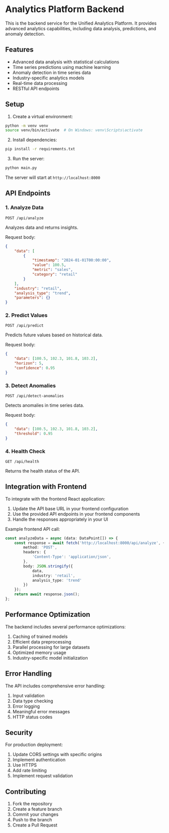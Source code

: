 # Analytics Platform Backend

This is the backend service for the Unified Analytics Platform. It provides advanced analytics capabilities, including data analysis, predictions, and anomaly detection.

## Features

- Advanced data analysis with statistical calculations
- Time series predictions using machine learning
- Anomaly detection in time series data
- Industry-specific analytics models
- Real-time data processing
- RESTful API endpoints

## Setup

1. Create a virtual environment:
```bash
python -m venv venv
source venv/bin/activate  # On Windows: venv\Scripts\activate
```

2. Install dependencies:
```bash
pip install -r requirements.txt
```

3. Run the server:
```bash
python main.py
```

The server will start at `http://localhost:8000`

## API Endpoints

### 1. Analyze Data
```http
POST /api/analyze
```
Analyzes data and returns insights.

Request body:
```json
{
    "data": [
        {
            "timestamp": "2024-01-01T00:00:00",
            "value": 100.5,
            "metric": "sales",
            "category": "retail"
        }
    ],
    "industry": "retail",
    "analysis_type": "trend",
    "parameters": {}
}
```

### 2. Predict Values
```http
POST /api/predict
```
Predicts future values based on historical data.

Request body:
```json
{
    "data": [100.5, 102.3, 101.8, 103.2],
    "horizon": 5,
    "confidence": 0.95
}
```

### 3. Detect Anomalies
```http
POST /api/detect-anomalies
```
Detects anomalies in time series data.

Request body:
```json
{
    "data": [100.5, 102.3, 101.8, 103.2],
    "threshold": 0.95
}
```

### 4. Health Check
```http
GET /api/health
```
Returns the health status of the API.

## Integration with Frontend

To integrate with the frontend React application:

1. Update the API base URL in your frontend configuration
2. Use the provided API endpoints in your frontend components
3. Handle the responses appropriately in your UI

Example frontend API call:
```typescript
const analyzeData = async (data: DataPoint[]) => {
    const response = await fetch('http://localhost:8000/api/analyze', {
        method: 'POST',
        headers: {
            'Content-Type': 'application/json',
        },
        body: JSON.stringify({
            data,
            industry: 'retail',
            analysis_type: 'trend'
        })
    });
    return await response.json();
};
```

## Performance Optimization

The backend includes several performance optimizations:

1. Caching of trained models
2. Efficient data preprocessing
3. Parallel processing for large datasets
4. Optimized memory usage
5. Industry-specific model initialization

## Error Handling

The API includes comprehensive error handling:

1. Input validation
2. Data type checking
3. Error logging
4. Meaningful error messages
5. HTTP status codes

## Security

For production deployment:

1. Update CORS settings with specific origins
2. Implement authentication
3. Use HTTPS
4. Add rate limiting
5. Implement request validation

## Contributing

1. Fork the repository
2. Create a feature branch
3. Commit your changes
4. Push to the branch
5. Create a Pull Request 